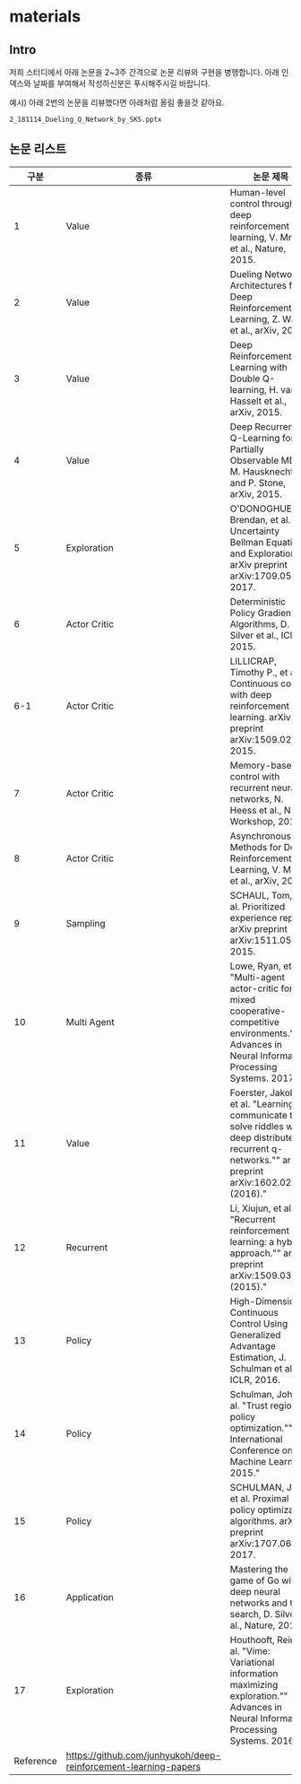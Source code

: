 # materials



## Intro
저희 스터디에서 아래 논문을 2~3주 간격으로 논문 리뷰와 구현을 병행합니다. 아래 인덱스와 날짜를 부여해서 작성하신분은 푸시해주시길 바랍니다.


예시) 아래 2번의 논문을 리뷰했다면 아래처럼 올림 좋을것 같아요.
```
2_181114_Dueling_Q_Network_by_SKS.pptx  
```


## 논문 리스트



| 구분                                                               | 종류                                                            | 논문 제목                                                                                                                                                   | 내용        | 내용                                                                  |
|--------------------------------------------------------------------|-----------------------------------------------------------------|-------------------------------------------------------------------------------------------------------------------------------------------------------------|-------------|-----------------------------------------------------------------------|
| 1                                                                  | Value                                                           | Human-level control through deep reinforcement learning, V. Mnih et al., Nature, 2015.                                                                      | DQN         | http://www.nature.com/nature/journal/v518/n7540/pdf/nature14236.pdf   |
| 2                                                                  | Value                                                           | Dueling Network Architectures for Deep Reinforcement Learning, Z. Wang et al., arXiv, 2015.                                                                 | DQN         | https://arxiv.org/pdf/1511.06581                                      |
| 3                                                                  | Value                                                           | Deep Reinforcement Learning with Double Q-learning, H. van Hasselt et al., arXiv, 2015.                                                                     | DQN         | http://arxiv.org/abs/1509.06461                                       |
| 4                                                                  | Value                                                           | Deep Recurrent Q-Learning for Partially Observable MDPs, M. Hausknecht and P. Stone, arXiv, 2015.                                                           | DRQN        | https://arxiv.org/pdf/1507.06527.pdf                                  |
| 5                                                                  | Exploration                                                     | O'DONOGHUE, Brendan, et al. The Uncertainty Bellman Equation and Exploration. arXiv preprint arXiv:1709.05380, 2017.                                        | Exploration | https://arxiv.org/pdf/1709.05380                                      |
| 6                                                                  | Actor Critic                                                    | Deterministic Policy Gradient Algorithms, D. Silver et al., ICML, 2015.                                                                                     | DDPG        | http://proceedings.mlr.press/v32/silver14.pdf                         |
| 6-1                                                                | Actor Critic                                                    | LILLICRAP, Timothy P., et al. Continuous control with deep reinforcement learning. arXiv preprint arXiv:1509.02971, 2015.                                   | DDPG        | https://arxiv.org/abs/1509.02971                                      |
| 7                                                                  | Actor Critic                                                    | Memory-based control with recurrent neural networks, N. Heess et al., NIPS Workshop, 2015.                                                                  | DDPG        | http://arxiv.org/abs/1512.04455                                       |
| 8                                                                  | Actor Critic                                                    | Asynchronous Methods for Deep Reinforcement Learning, V. Mnih et al., arXiv, 2016.                                                                          | A3C         | https://arxiv.org/pdf/1602.01783                                      |
| 9                                                                  | Sampling                                                        | SCHAUL, Tom, et al. Prioritized experience replay. arXiv preprint arXiv:1511.05952, 2015.                                                                   | Sampling    | https://arxiv.org/pdf/1511.05952.pdf                                  |
| 10                                                                 | Multi Agent                                                     | Lowe, Ryan, et al. "Multi-agent actor-critic for mixed cooperative-competitive environments."" Advances in Neural Information Processing Systems. 2017."    | MADDPG      | https://arxiv.org/pdf/1706.02275.pdf                                  |
| 11                                                                 | Value                                                           | Foerster, Jakob N., et al. "Learning to communicate to solve riddles with deep distributed recurrent q-networks."" arXiv preprint arXiv:1602.02672 (2016)." | DRQN        | https://arxiv.org/pdf/1602.02672.pdf                                  |
| 12                                                                 | Recurrent                                                       | Li, Xiujun, et al. "Recurrent reinforcement learning: a hybrid approach."" arXiv preprint arXiv:1509.03044 (2015)."                                         | Recurrent   | https://arxiv.org/pdf/1509.03044                                      |
| 13                                                                 | Policy                                                          | High-Dimensional Continuous Control Using Generalized Advantage Estimation, J. Schulman et al., ICLR, 2016.                                                 | Policy      | https://arxiv.org/pdf/1506.02438                                      |
| 14                                                                 | Policy                                                          | Schulman, John, et al. "Trust region policy optimization."" International Conference on Machine Learning. 2015."                                            | Policy      | http://proceedings.mlr.press/v37/schulman15.pdf                       |
| 15                                                                 | Policy                                                          | SCHULMAN, John, et al. Proximal policy optimization algorithms. arXiv preprint arXiv:1707.06347, 2017.                                                      | Policy      | https://arxiv.org/abs/1707.06347                                      |
| 16                                                                 | Application                                                     | Mastering the game of Go with deep neural networks and tree search, D. Silver et al., Nature, 2016.                                                         | Go          | http://www.nature.com/nature/journal/v529/n7587/full/nature16961.html |
| 17                                                                 | Exploration                                                     | Houthooft, Rein, et al. "Vime: Variational information maximizing exploration."" Advances in Neural Information Processing Systems. 2016."                  | Exploration | https://arxiv.org/pdf/1605.09674                                      |
| Reference                                                          | https://github.com/junhyukoh/deep-reinforcement-learning-papers |                                                                                                                                                             |             |                                                                       |
